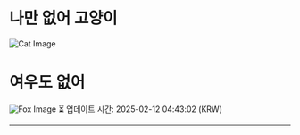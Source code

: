 
# 나만 없어 고양이

![Cat Image](https://cdn2.thecatapi.com/images/MTg0MDExNA.jpg)

# 여우도 없어
![Fox Image](https://randomfox.ca/images/116.jpg)
⏳ 업데이트 시간: 2025-02-12 04:43:02 (KRW)

---
